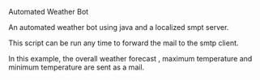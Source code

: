Automated Weather Bot

An automated weather bot using java and a localized smpt server.

This script can be run any time to forward the mail to the smtp client.

In this example, the overall weather forecast , maximum temperature and minimum temperature are sent as a mail.
